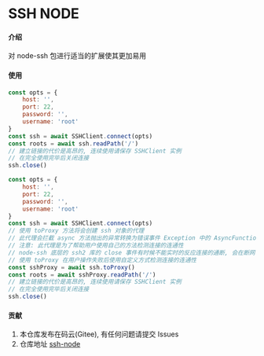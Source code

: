 # SSH NODE

#### 介绍

对 node-ssh 包进行适当的扩展使其更加易用

#### 使用

```js
const opts = {
    host: '',
    port: 22,
    password: '',
    username: 'root'
}
const ssh = await SSHClient.connect(opts)
const roots = await ssh.readPath('/')
// 建立链接的代价是高昂的, 连续使用请保存 SSHClient 实例
// 在完全使用完毕后关闭连接
ssh.close()
```

```js
const opts = {
    host: '',
    port: 22,
    password: '',
    username: 'root'
}
const ssh = await SSHClient.connect(opts)
// 使用 toProxy 方法将会创建 ssh 对象的代理
// 此代理会拦截 async 方法抛出的异常转换为错误事件 Exception 中的 AsyncFunctionError
// 注意: 此代理是为了帮助用户使用自己的方法检测连接的连通性
// node-ssh 底层的 ssh2 库的 close 事件有时候不能实时的反应连接的通断, 会在断网十几分钟后触发，因此
// 使用 toProxy 在用户操作失败后使用自定义方式检测连接的连通性
const sshProxy = await ssh.toProxy()
const roots = await sshProxy.readPath('/')
// 建立链接的代价是高昂的, 连续使用请保存 SSHClient 实例
// 在完全使用完毕后关闭连接
ssh.close()
```

#### 贡献

1.  本仓库发布在码云(Gitee), 有任何问题请提交 Issues
2.  仓库地址 [ssh-node](https://gitee.com/fu-ws/ssh-node)

